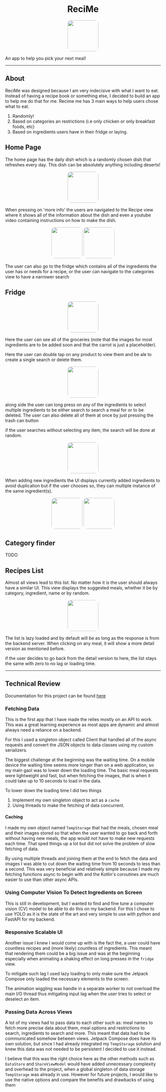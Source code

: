 <h1 align="center"> ReciMe </h1>

<p align="center">
    <img src="./ReciMe/src/main/assets/logo.png"  width="100" style="border-radius: 10px;"/>
</p>

An app to help you pick your next meal!

--- 

## About 

ReciMe was designed because I am very indecisive with what I want to eat. Instead of having a recipe book or something else, I decided to build an app to help me do that for me. Recime me has 3 main ways to help users chose what to eat. 

1. Randomly!
2. Based on categories an restrictions (i.e only chicken or only breakfast foods, etc)
3. Based on ingredients users have in their fridge or laying.

## Home Page

The home page has the daily dish which is a randomly chosen dish that refreshes every day. This dish can be absolutely anything including deserts! 

<p align="center">
    <img src="./ReciMe/src/main/assets/Readme/home-view.jpg"  width="100" style="border-radius: 10px;"/>
</p>

When pressing on 'more info' the users are navigated to the Recipe view where it shows all of the information about the dish and even a youtube video containing instructions on how to make the dish.

<p align="center">
    <img src="./ReciMe/src/main/assets/Readme/Recipe-folded.jpg"  width="100" style="border-radius: 10px;"/>
    <img src="./ReciMe/src/main/assets/Readme/Recipe-expanded.jpg"  width="100" style="border-radius: 10px;"/>
</p>

The user can also go to the fridge which contains all of the ingredients the user has or needs for a recipe, or the user can navigate to the categories view to have a narrower search 

## Fridge

<p align="center">
    <img src="./ReciMe/src/main/assets/Readme/fridge.jpg"  width="100" style="border-radius: 10px;"/>
</p>

Here the user can see all of the groceries (note that the images for most ingredients are to be added soon and that the carrot is just a placeholder). 

Here the user can double tap on any product to view them and be ale to create a single search or delete them.



<p align="center">
    <img src="./ReciMe/src/main/assets/Readme/fridge-ingredient.jpg"  width="100" style="border-radius: 10px;"/>
</p>

along side the user can long press on any of the ingredients to select multiple ingredients to be either search to search a meal for or to be deleted. The user can also delete all of them at once by just pressing the trash can button

if the user searches without selecting any item, the search
will be done at random.

<p align="center">
    <img src="./ReciMe/src/main/assets/Readme/fridge-selected.jpg"  width="100" style="border-radius: 10px;"/>
</p>

When adding new ingredients the UI displays currently added ingredients to avoid duplication but if the user chooses so, they can multiple instance of the same ingredient(s). 

<p align="center">
    <img src="./ReciMe/src/main/assets/Readme/ing-search.jpg"  width="100" style="border-radius: 10px;"/>
    <img src="./ReciMe/src/main/assets/Readme/ing-partial-search.jpg"  width="100" style="border-radius: 10px;"/>
</p>

## Category finder 

TODO

## Recipes List

Almost all views lead to this list. No matter how it is
the user should always have a similar UI. This view displays
the suggested meals, whether it be by category, ingredient,
name or by random. 


<p align="center">
    <img src="./ReciMe/src/main/assets/Readme/recipes-list.jpg"  width="100" style="border-radius: 10px;"/>
</p>

The list is lazy loaded and by default will be as long as 
the response is from the backend server. When clicking on any meal, it will show a more detail version as mentioned before. 

if the user decides to go back from the detail version to here, the list stays the same with zero to no lag or loading time. 

----

## Technical Review

Documentation for this project can be found 
[here](https://nikolay-ts.github.io/ReciMe/)

### Fetching Data

This is the first app that I have made the relies mostly on an API to work. This was a great learning experience as most apps are dynamic and almost always need a reliance on a backend. 

For this I used a singleton object called Client that handled all of the async requests and convert the JSON objects to data classes using my custom serializers. 

The biggest challenge at the beginning was the waiting time. On a mobile device the waiting time seems more longer than on a web application, so my main gaol was to lower down the loading time. The basic meal requests were lightweight and fast, but when fetching the images, that is when it could take up to 10 seconds to load in the data. 

To lower down the loading time I did two things

1. Implement my own singleton object to act as a `cache`
2. Using threads to make the fetching of data concurrent. 

#### Caching

I made my own object named `TempStorage` that had the meals, chosen meal and their images stored so that when the user wanted to go back and forth without having new meals, the app would not have to make new requests each time. That sped things up a lot but did not solve the problem of slow fetching of data. 

By using multiple threads and joining them at the end to fetch the data and images I was able to cut down the waiting time from 10 seconds to less than a second. This was very beneficial and relatively simple because I made
my fetching functions async to begin with and the Kotlin's coroutines are much easier to use than other async APIs.

### Using Computer Vision To Detect Ingredients on Screen

This is still in development, but I wanted to find and fine tune a computer vision (CV) model to be able to do this on my backend. For this I chose to use YOLO as it is the state of the art and very simple to use with python and FastAPI for my backend. 



### Responsive Scalable UI

Another issue I knew I would come up with is the fact the, a user could have countless recipes and (more likely) countless of ingredients. This meant that rendering them could be a big issue and was at the beginning especially when animating a shaking effect on long presses in the `fridge` view. 

To mitigate such lag I used lazy loading to only make sure the Jetpack Compose only loaded the necessary elements to the screen. 

The animation wiggling was handle in a separate worker to not overload the main I/O thread thus mitigating input lag when the user tries to select or deselect an item. 

### Passing Data Across Views

A lot of my views had to pass data to each other such as:
meal names to fetch more precise data about them, meal options and restrictions to search, ingredients to search and more. This meant that data had to be communicated somehow between views. Jetpack Compose does have its own solution, but since I had already integrated my `TempStorage` solution and knew this data was not needed to be persistent I decided to use it instead.

I believe that this was the right choice here as the other methods such as `DataStore` and `ShareViewModel` would have added unnecessary complexity and overhead to the project, when a global singleton of data storage `TempStorage` was already in use. However for future projects, I would like to use the native options and compare the benefits and drawbacks of using them